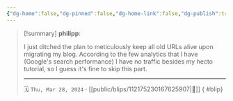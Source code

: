 ```yaml
---
{"dg-home":false,"dg-pinned":false,"dg-home-link":false,"dg-publish":true,"tags":["dgblip"],"disabled rules":["yaml-title","yaml-title-alias","file-name-heading"],"title":"philipp on mastodon @ 2024-03-28","created-date":"2024-03-28T20:36:15","id":112175230167625900,"updated-date":"2025-05-02T08:50:44","dg-path":"blips/112175230167625907.md","permalink":"/blips/112175230167625907/","dgPassFrontmatter":true}
---
```


> [!summary] **philipp**:
>
> I just ditched the plan to meticulously keep all old URLs alive upon migrating my blog. According to the few analytics that I have (Google's search performance) I have no traffic besides my hecto tutorial, so I guess it's fine to skip this part.
> - - -
>
> 🗓️ `Thu, Mar 28, 2024` · [[public/blips/112175230167625907\|🔗]]
{ #blip}

